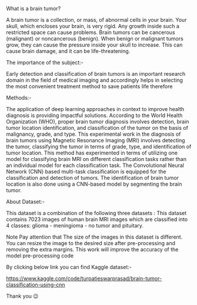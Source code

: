 What is a brain tumor?

A brain tumor is a collection, or mass, of abnormal cells in your brain. Your skull, which encloses your brain, is very rigid. Any growth inside such a restricted space can cause problems.
Brain tumors can be cancerous (malignant) or noncancerous (benign). When benign or malignant tumors grow, they can cause the pressure inside your skull to increase. 
This can cause brain damage, and it can be life-threatening.

The importance of the subject:-

Early detection and classification of brain tumors is an important research domain in the field of medical imaging and accordingly helps in selecting the most convenient treatment method to save patients life therefore

Methods:-

The application of deep learning approaches in context to improve health diagnosis is providing impactful solutions.
According to the World Health Organization (WHO), proper brain tumor diagnosis involves detection, brain tumor location identification, and classification of the tumor on the basis of malignancy, grade, and type.
This experimental work in the diagnosis of brain tumors using Magnetic Resonance Imaging (MRI) involves detecting the tumor, classifying the tumor in terms of grade, type, and identification of tumor location. 
This method has experimented in terms of utilizing one model for classifying brain MRI on different classification tasks rather than an individual model for each classification task.
The Convolutional Neural Network (CNN) based multi-task classification is equipped for the classification and detection of tumors. The identification of brain tumor location is also done using a CNN-based model by segmenting the brain tumor.

About Dataset:-

This dataset is a combination of the following three datasets :
This dataset contains 7023 images of human brain MRI images which are classified into 4 classes: glioma - meningioma - no tumor and pituitary.

Note
Pay attention that The size of the images in this dataset is different. 
You can resize the image to the desired size after pre-processing and removing the extra margins. This work will improve the accuracy of the model pre-processing code

By clicking below link you can find Kaggle dataset:-

https://www.kaggle.com/code/turpatieswarprasad/brain-tumor-classification-using-cnn 

Thank you 😉
